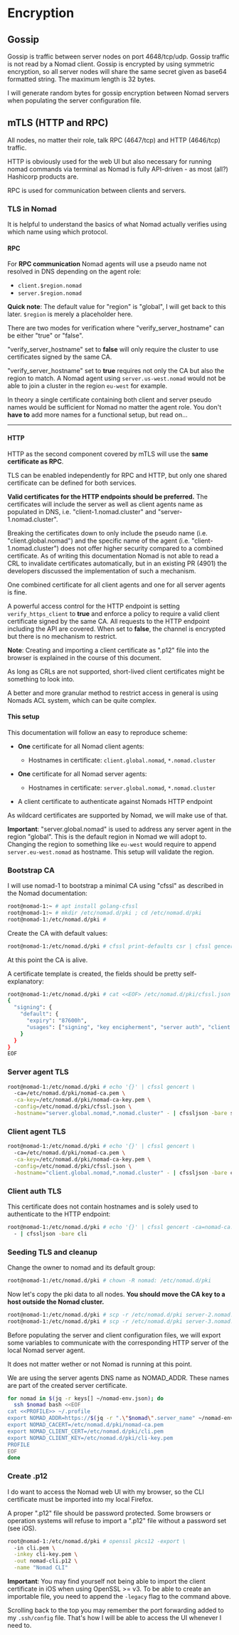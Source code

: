 # Encryption

## Gossip

Gossip is traffic between server nodes on port 4648/tcp/udp. Gossip traffic is not read by a Nomad client. Gossip is encrypted by using symmetric encryption, so all server nodes will share the same secret given as base64 formatted string. The maximum length is 32 bytes.

I will generate random bytes for gossip encryption between Nomad servers when populating the server configuration file.

## mTLS (HTTP and RPC)

All nodes, no matter their role, talk RPC (4647/tcp) and HTTP (4646/tcp) traffic.

HTTP is obviously used for the web UI but also necessary for running nomad commands via terminal as Nomad is fully API-driven - as most (all?) Hashicorp products are.

RPC is used for communication between clients and servers.

### TLS in Nomad

It is helpful to understand the basics of what Nomad actually verifies using which name using which protocol.

#### RPC

For **RPC communication** Nomad agents will use a pseudo name not resolved in DNS depending on the agent role:

- `client.$region.nomad`
- `server.$region.nomad`

**Quick note**: The default value for "region" is "global", I will get back to this later. `$region` is merely a placeholder here.

There are two modes for verification where "verify_server_hostname" can be either "true" or "false".

"verify_server_hostname" set to **false** will only require the cluster to use certificates signed by the same CA.

"verify_server_hostname" set to **true** requires not only the CA but also the region to match. A Nomad agent using `server.us-west.nomad` would not be able to join a cluster in the region `eu-west` for example.

In theory a single certificate containing both client and server pseudo names would be sufficient for Nomad no matter the agent role. You don't **have to** add more names for a functional setup, but read on...

---

#### HTTP

HTTP as the second component covered by mTLS will use the **same certificate as RPC**.

TLS can be enabled independently for RPC and HTTP, but only one shared certificate can be defined for both services.

**Valid certificates for the HTTP endpoints should be preferred.**
The certificates will include the server as well as client agents name as populated in DNS, i.e. "client-1.nomad.cluster" and  "server-1.nomad.cluster".

Breaking the certificates down to only include the pseudo name (i.e. "client.global.nomad") and the specific name of the agent (i.e. "client-1.nomad.cluster") does not offer higher security compared to a combined certificate. As of writing this documentation Nomad is not able to read a CRL to invalidate certificates automatically, but in an existing PR (4901) the developers discussed the implementation of such a mechanism.

One combined certificate for all client agents and one for all server agents is fine.

A powerful access control for the HTTP endpoint is setting `verify_https_client` to **true** and enforce a policy to require a valid client certificate signed by the same CA. All requests to the HTTP endpoint including the API are covered. When set to **false**, the channel is encrypted but there is no mechanism to restrict.

**Note**: Creating and importing a client certificate as ".p12" file into the browser is explained in the course of this document.

As long as CRLs are not supported, short-lived client certificates might be something to look into.

A better and more granular method to restrict access in general is using Nomads ACL system, which can be quite complex.

#### This setup

This documentation will follow an easy to reproduce scheme:

- **One** certificate for all Nomad client agents:
  - Hostnames in certificate: `client.global.nomad`, `*.nomad.cluster`

- **One** certificate for all Nomad server agents:
  - Hostnames in certificate: `server.global.nomad`, `*.nomad.cluster`

- A client certificate to authenticate against Nomads HTTP endpoint

As wildcard certificates are supported by Nomad, we will make use of that.

**Important**: "server.global.nomad" is used to address any server agent in the region "global". This is the default region in Nomad we will adopt to. Changing the region to something like `eu-west` would require to append `server.eu-west.nomad` as hostname. This setup will validate the region.

### Bootstrap CA

I will use nomad-1 to bootstrap a minimal CA using "cfssl" as described in the Nomad documentation:

```bash
root@nomad-1:~ # apt install golang-cfssl
root@nomad-1:~ # mkdir /etc/nomad.d/pki ; cd /etc/nomad.d/pki
root@nomad-1:/etc/nomad.d/pki #
```

Create the CA with default values:

```bash
root@nomad-1:/etc/nomad.d/pki # cfssl print-defaults csr | cfssl gencert -initca - | cfssljson -bare nomad-ca
```

At this point the CA is alive.

A certificate template is created, the fields should be pretty self-explanatory:

```bash
root@nomad-1:/etc/nomad.d/pki # cat <<EOF> /etc/nomad.d/pki/cfssl.json
{
  "signing": {
    "default": {
      "expiry": "87600h",
      "usages": ["signing", "key encipherment", "server auth", "client auth"]
    }
  }
}
EOF
```

### Server agent TLS

```bash
root@nomad-1:/etc/nomad.d/pki # echo '{}' | cfssl gencert \
  -ca=/etc/nomad.d/pki/nomad-ca.pem \
  -ca-key=/etc/nomad.d/pki/nomad-ca-key.pem \
  -config=/etc/nomad.d/pki/cfssl.json \
  -hostname="server.global.nomad,*.nomad.cluster" - | cfssljson -bare server
```

### Client agent TLS

```bash
root@nomad-1:/etc/nomad.d/pki # echo '{}' | cfssl gencert \
  -ca=/etc/nomad.d/pki/nomad-ca.pem \
  -ca-key=/etc/nomad.d/pki/nomad-ca-key.pem \
  -config=/etc/nomad.d/pki/cfssl.json \
  -hostname="client.global.nomad,*.nomad.cluster" - | cfssljson -bare client
```

### Client auth TLS

This certificate does not contain hostnames and is solely used to authenticate to the HTTP endpoint:

```bash
root@nomad-1:/etc/nomad.d/pki # echo '{}' | cfssl gencert -ca=nomad-ca.pem -ca-key=nomad-ca-key.pem -profile=client \
  - | cfssljson -bare cli
```

### Seeding TLS and cleanup

Change the owner to nomad and its default group:

```bash
root@nomad-1:/etc/nomad.d/pki # chown -R nomad: /etc/nomad.d/pki
```

Now let's copy the pki data to all nodes. **You should move the CA key to a host outside the Nomad cluster.**

```bash
root@nomad-1:/etc/nomad.d/pki # scp -r /etc/nomad.d/pki server-2.nomad.cluster:/etc/nomad.d/ ; ssh server-2.nomad.cluster chown -R nomad: /etc/nomad.d/pki
root@nomad-1:/etc/nomad.d/pki # scp -r /etc/nomad.d/pki server-3.nomad.cluster:/etc/nomad.d/ ; ssh server-3.nomad.cluster chown -R nomad: /etc/nomad.d/pki
```

Before populating the server and client configuration files, we will export some variables to communicate with the corresponding HTTP server of the local Nomad server agent.

It does not matter wether or not Nomad is running at this point.

We are using the server agents DNS name as NOMAD_ADDR. These names are part of the created server certificate.

```bash
for nomad in $(jq -r keys[] ~/nomad-env.json); do
  ssh $nomad bash <<EOF
cat <<PROFILE>> ~/.profile
export NOMAD_ADDR=https://$(jq -r ".\"$nomad\".server_name" ~/nomad-env.json):4646
export NOMAD_CACERT=/etc/nomad.d/pki/nomad-ca.pem
export NOMAD_CLIENT_CERT=/etc/nomad.d/pki/cli.pem
export NOMAD_CLIENT_KEY=/etc/nomad.d/pki/cli-key.pem
PROFILE
EOF
done
```

### Create .p12

I do want to access the Nomad web UI with my browser, so the CLI certificate must be imported into my local Firefox.

A proper ".p12" file should be password protected. Some browsers or operation systems will refuse to import a ".p12" file without a password set (see iOS).

```bash
root@nomad-1:/etc/nomad.d/pki # openssl pkcs12 -export \
  -in cli.pem \
  -inkey cli-key.pem \
  -out nomad-cli.p12 \
  -name "Nomad CLI"
```

**Important**: You may find yourself not being able to import the client certificate in iOS when using OpenSSL >= v3.
To be able to create an importable file, you need to append the `-legacy` flag to the command above.

Scrolling back to the top you may remember the port forwarding added to my `.ssh/config` file. That's how I will be able to access the UI whenever I need to.
